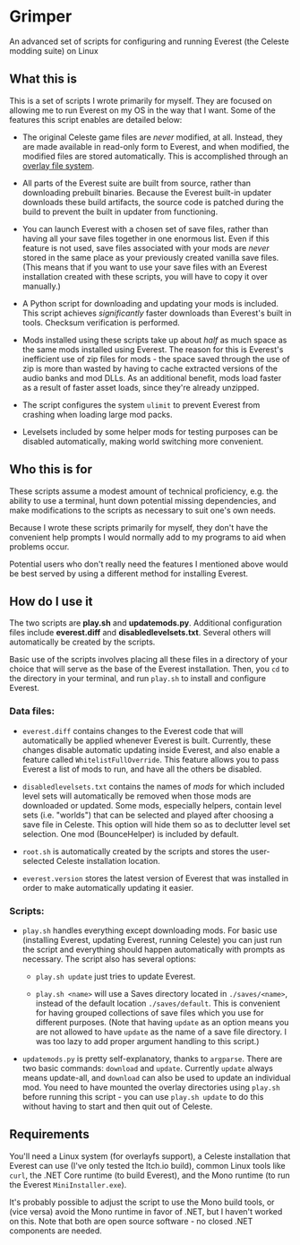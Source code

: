 # Grimper

An advanced set of scripts for configuring and running Everest (the Celeste modding suite) on Linux

## What this is

This is a set of scripts I wrote primarily for myself. They are focused on allowing me to run Everest on my OS in the way that I want. Some of the features this script enables are detailed below:

 * The original Celeste game files are *never* modified, at all. Instead, they are made available in read-only form to Everest, and when modified, the modified files are stored automatically. This is accomplished through an [overlay file system](https://wiki.archlinux.org/title/Overlay_filesystem).

 * All parts of the Everest suite are built from source, rather than downloading prebuilt binaries. Because the Everest built-in updater downloads these build artifacts, the source code is patched during the build to prevent the built in updater from functioning.

 * You can launch Everest with a chosen set of save files, rather than having all your save files together in one enormous list. Even if this feature is not used, save files associated with your mods are *never* stored in the same place as your previously created vanilla save files. (This means that if you want to use your save files with an Everest installation created with these scripts, you will have to copy it over manually.)

 * A Python script for downloading and updating your mods is included. This script achieves *significantly* faster downloads than Everest's built in tools. Checksum verification is performed.

 * Mods installed using these scripts take up about *half* as much space as the same mods installed using Everest. The reason for this is Everest's inefficient use of zip files for mods - the space saved through the use of zip is more than wasted by having to cache extracted versions of the audio banks and mod DLLs. As an additional benefit, mods load faster as a result of faster asset loads, since they're already unzipped.

 * The script configures the system `ulimit` to prevent Everest from crashing when loading large mod packs.

 * Levelsets included by some helper mods for testing purposes can be disabled automatically, making world switching more convenient.

## Who this is for

These scripts assume a modest amount of technical proficiency, e.g. the ability to use a terminal, hunt down potential missing dependencies, and make modifications to the scripts as necessary to suit one's own needs.

Because I wrote these scripts primarily for myself, they don't have the convenient help prompts I would normally add to my programs to aid when problems occur.

Potential users who don't really need the features I mentioned above would be best served by using a different method for installing Everest.

## How do I use it

The two scripts are **play.sh** and **updatemods.py**. Additional configuration files include **everest.diff** and **disabledlevelsets.txt**. Several others will automatically be created by the scripts.

Basic use of the scripts involves placing all these files in a directory of your choice that will serve as the base of the Everest installation. Then, you `cd` to the directory in your terminal, and run `play.sh` to install and configure Everest.

### Data files:

 * `everest.diff` contains changes to the Everest code that will automatically be applied whenever Everest is built. Currently, these changes disable automatic updating inside Everest, and also enable a feature called `WhitelistFullOverride`. This feature allows you to pass Everest a list of mods to run, and have all the others be disabled.

 * `disabledlevelsets.txt` contains the names of *mods* for which included level sets will automatically be removed when those mods are downloaded or updated. Some mods, especially helpers, contain level sets (i.e. "worlds") that can be selected and played after choosing a save file in Celeste. This option will hide them so as to declutter level set selection. One mod (BounceHelper) is included by default.

 * `root.sh` is automatically created by the scripts and stores the user-selected Celeste installation location.

 * `everest.version` stores the latest version of Everest that was installed in order to make automatically updating it easier.

### Scripts:

 * `play.sh` handles everything except downloading mods. For basic use (installing Everest, updating Everest, running Celeste) you can just run the script and everything should happen automatically with prompts as necessary. The script also has several options:

   * `play.sh update` just tries to update Everest.

   * `play.sh <name>` will use a Saves directory located in `./saves/<name>`, instead of the default location `./saves/default`. This is convenient for having grouped collections of save files which you use for different purposes. (Note that having `update` as an option means you are not allowed to have `update` as the name of a save file directory. I was too lazy to add proper argument handling to this script.)

 * `updatemods.py` is pretty self-explanatory, thanks to `argparse`. There are two basic commands: `download` and `update`. Currently `update` always means update-all, and `download` can also be used to update an individual mod. You need to have mounted the overlay directories using `play.sh` before running this script - you can use `play.sh update` to do this without having to start and then quit out of Celeste.

## Requirements

You'll need a Linux system (for overlayfs support), a Celeste installation that Everest can use (I've only tested the Itch.io build), common Linux tools like `curl`, the .NET Core runtime (to build Everest), and the Mono runtime (to run the Everest `MiniInstaller.exe`).

It's probably possible to adjust the script to use the Mono build tools, or (vice versa) avoid the Mono runtime in favor of .NET, but I haven't worked on this. Note that both are open source software - no closed .NET components are needed.
